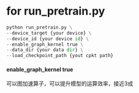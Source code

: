 # for run_pretrain.py

``` python
python run_pretrain.py \
--device_target {your device} \
--device_id {your device id} \
--enable_graph_kernel true \
--data_dir {your data dir} \
--load_checkpoint_path {yout cpkt path}
```

#### enable_graph_kernel true
可以图加速算子，可以提升模型的运算效率，接近3成



